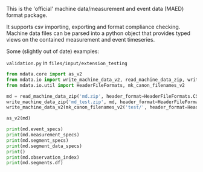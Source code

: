 This is the 'official' machine data/measurement and event data (MAED) format package.

It supports csv importing, exporting and format compliance checking.
Machine data files can be parsed into a python object that provides typed views on the contained measurement and event timeseries.

Some (slightly out of date) examples:

`validation.py` in `files/input/extension_testing` 
```python
from mdata.core import as_v2
from mdata.io import write_machine_data_v2, read_machine_data_zip, write_machine_data_zip
from mdata.io.util import HeaderFileFormats, mk_canon_filenames_v2

md = read_machine_data_zip('md.zip', header_format=HeaderFileFormats.CSV)
write_machine_data_zip('md_test.zip', md, header_format=HeaderFileFormats.CSV)
write_machine_data_v2(mk_canon_filenames_v2('test/', header_format=HeaderFileFormats.CSV), md, header_format=HeaderFileFormats.CSV)

as_v2(md)

print(md.event_specs)
print(md.measurement_specs)
print(md.segment_specs)
print(md.segment_data_specs)
print()
print(md.observation_index)
print(md.segments.df)
```
